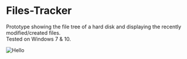 # Files-Tracker

Prototype showing the file tree of a hard disk and displaying the recently modified/created files.  
Tested on Windows 7 & 10.

![Hello](https://i.imgur.com/7fuXmKI.png)
